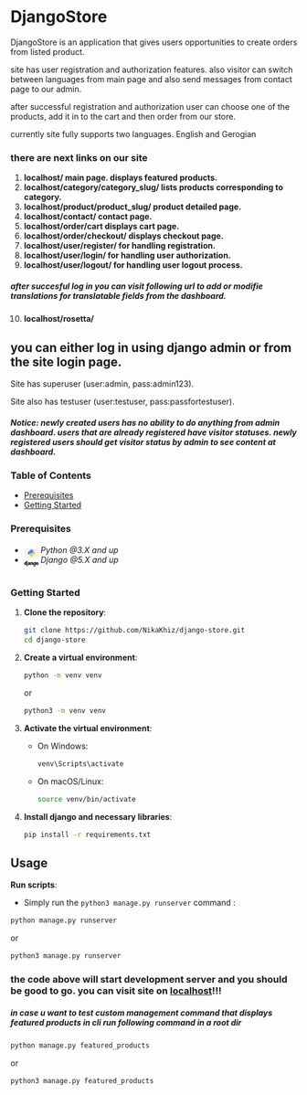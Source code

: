 # DjangoStore

<p>DjangoStore is an application that gives users opportunities to create orders from listed product.</p>
<p>site has user registration and authorization features. also visitor can switch between languages from main page and also send messages from contact page to our admin.</p>
<p>after successful registration and authorization user can choose one of the products, add it in to the cart and then order from our store.</p>
<p>currently site fully supports two languages. English and Gerogian</p>

### there are next links on our site

1. **localhost/ main page. displays featured products.**
2. **localhost/category/category_slug/ lists products corresponding to category.**
3. **localhost/product/product_slug/ product detailed page.**
4. **localhost/contact/ contact page.**
5. **localhost/order/cart displays cart page.**
6. **localhost/order/checkout/ displays checkout page.**
7. **localhost/user/register/ for handling registration.**
8. **localhost/user/login/ for handling user authorization.**
9. **localhost/user/logout/ for handling user logout process.**

##### after succesful log in you can visit following url to add or modifie translations for translatable fields from the dashboard.

10. **localhost/rosetta/**

## you can either log in using django admin or from the site login page.

<p>Site has superuser (user:admin, pass:admin123).</p>
<p>Site also has testuser (user:testuser, pass:passfortestuser).</p>

##### Notice: newly created users has no ability to do anything from admin dashboard. users that are already registered have visitor statuses. newly registered users should get visitor status by admin to see content at dashboard.

### Table of Contents

- [Prerequisites](#prerequisites)
- [Getting Started](#getting-started)

### Prerequisites

- <img src="readme/assets/python.png" width="25" style="position: relative; top: 8px" /> _Python @3.X and up_
- <img src="readme/assets/django.png" width="25" style="position: relative; top: 8px" /> _Django @5.X and up_

#

### Getting Started

1. **Clone the repository**:

   ```bash
   git clone https://github.com/NikaKhiz/django-store.git
   cd django-store
   ```

2. **Create a virtual environment**:

   ```bash
   python -m venv venv
   ```

   or

   ```bash
   python3 -m venv venv
   ```

3. **Activate the virtual environment**:

   - On Windows:
     ```bash
     venv\Scripts\activate
     ```
   - On macOS/Linux:
     ```bash
     source venv/bin/activate
     ```

4. **Install django and necessary libraries**:
   ```bash
   pip install -r requirements.txt
   ```

## Usage

**Run scripts**:

- Simply run the `python3 manage.py runserver` command :

```bash
python manage.py runserver
```

or

```bash
python3 manage.py runserver
```

### the code above will start development server and you should be good to go. you can visit site on [localhost](http://127.0.0.1:8000/)!!!

##### in case u want to test custom management command that displays featured products in cli run following command in a root dir

```bash
python manage.py featured_products
```

or

```bash
python3 manage.py featured_products
```
